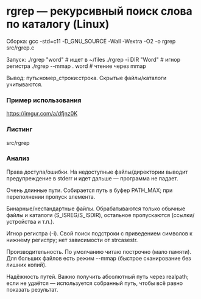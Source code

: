 # rgrep — рекурсивный поиск слова по каталогу (Linux)

Сборка:
  gcc -std=c11 -D_GNU_SOURCE -Wall -Wextra -O2 -o rgrep src/rgrep.c

Запуск:
  ./rgrep "word"            # ищет в ~/files
  ./rgrep -i DIR "Word"     # игнор регистра
  ./rgrep --mmap . word     # чтение через mmap

Вывод: путь:номер_строки:строка. Скрытые файлы/каталоги учитываются.

### Пример использования
https://imgur.com/a/dfjnz0K

### Листинг
src/rgrep

### Анализ
Права доступа/ошибки. На недоступные файлы/директории выводит предупреждение в stderr и идет дальше — программа не падает.

Очень длинные пути. Собирается путь в буфер PATH_MAX; при переполнении пропуск элемента.

Бинарные/нестандартные файлы. Обрабатываются только обычные файлы и каталоги (S_ISREG/S_ISDIR), остальное пропускаются (ссылки/устройства и т.п.).

Игнор регистра (-i). Свой поиск подстроки с приведением символов к нижнему регистру; нет зависимости от strcasestr.

Производительность. По умолчанию читаю построчно (мало памяти). Для больших файлов есть режим --mmap (быстрое сканирование без лишних копий).

Надёжность путей. Важно получить абсолютный путь через realpath; если не удаётся — используется собранный путь, чтобы всё равно показать результат.







